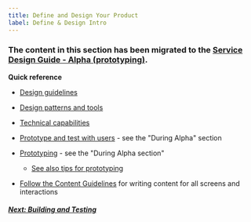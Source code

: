```yaml
---
title: Define and Design Your Product
label: Define & Design Intro
---
```


### The content in this section has been migrated to the <a title="go to Alpha" href="https://department-of-veterans-affairs.github.io/va-digital-service-handbook/service-design/alpha" target="_blank">Service Design Guide - Alpha (prototyping)</a>.

**Quick reference**

* <a title="go to Design Guide" href="https://department-of-veterans-affairs.github.io/va-digital-service-handbook/service-design/related/design" target="_blank">Design guidelines</a>

* <a title="go to design patterns and tools" href="https://department-of-veterans-affairs.github.io/va-digital-service-handbook/service-design/related/design#design-tools" target="_blank">Design patterns and tools</a>

* <a title="go to ongoing technical discovery" href="https://department-of-veterans-affairs.github.io/va-digital-service-handbook/service-design/related/other-resources/technical-discovery#ongoing-technical-discovery" target="_blank">Technical capabilities</a>

* <a title="go to Design Sprints" href="https://department-of-veterans-affairs.github.io/va-digital-service-handbook/service-design/alpha#during-alpha" target="_blank">Prototype and test with users</a> - see the "During Alpha" section

* <a title="go to prototyping" href="https://department-of-veterans-affairs.github.io/va-digital-service-handbook/service-design/alpha#during-alpha" target="_blank">Prototyping</a> - see the "During Alpha section"

  * <a title="go to prototyping" href="https://department-of-veterans-affairs.github.io/va-digital-service-handbook/service-design/related/other-resources/alpha-prototypes" target="_blank">See also tips for prototyping</a>

* <a title="go to Content Guidelines" href="https://github.com/department-of-veterans-affairs/vets.gov-content-style-guide" target="_blank">Follow the Content Guidelines</a> for writing content for all screens and interactions


<!-- Next Button -->
<a href='/docs/building-and-testing/building-and-testing-intro'><div class="next-button"><h5 class="next-text">Next: Building and Testing</h5></div></a>
